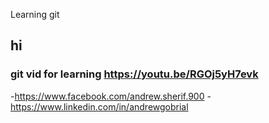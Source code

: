 Learning git
## hi
### git vid for learning https://youtu.be/RGOj5yH7evk
-https://www.facebook.com/andrew.sherif.900
-https://www.linkedin.com/in/andrewgobrial
